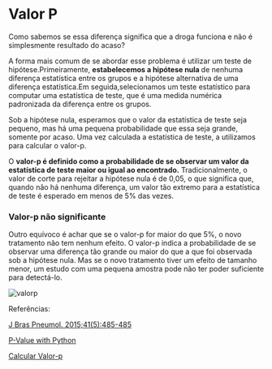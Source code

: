 # Valor P

Como sabemos se essa diferença significa que a droga funciona e não é simplesmente resultado do acaso?

A forma mais comum de se abordar esse problema é utilizar um teste de hipótese.Primeiramente, <b> estabelecemos a hipótese nula </b > de nenhuma diferença estatística entre os grupos e a hipótese alternativa de uma diferença estatística.Em seguida,selecionamos um teste estatístico para computar uma estatística de teste, que é uma medida numérica padronizada da diferença entre os grupos.

Sob a hipótese nula, esperamos que o valor da estatística de teste seja pequeno,
mas há uma pequena probabilidade que essa seja grande, somente por acaso. Uma vez calculada a estatística de teste, a utilizamos para calcular o valor-p.

O <b> valor-p é definido como a probabilidade de se observar um valor da estatística de teste maior ou igual ao encontrado.</b> Tradicionalmente, o valor de corte para rejeitar a hipótese nula é de 0,05, o que significa que, quando não há nenhuma diferença, um valor tão extremo para a estatística de teste é esperado em menos de 5% das vezes.

### Valor-p não significante

Outro equívoco é achar que se o valor-p for maior do que 5%, o novo tratamento não tem nenhum efeito. O valor-p indica a probabilidade de se observar uma diferença tão grande ou maior do que a que foi observada sob a hipótese nula. Mas se o novo tratamento tiver um efeito de tamanho menor, um estudo com uma pequena amostra pode não ter poder suficiente para detectá-lo.

![valorp](https://blog.minitab.com/hs-fs/hubfs/teste-t-para-uma-amostra.jpg?width=351&name=teste-t-para-uma-amostra.jpg)


Referências:

[J Bras Pneumol. 2015;41(5):485-485](https://www.scielo.br/pdf/jbpneu/v41n5/pt_1806-3713-jbpneu-41-05-00485.pdf)

[P-Value with Python](https://towardsdatascience.com/p-value-basics-with-python-code-ae5316197c52)

[Calcular Valor-p](https://www.youtube.com/watch?v=xlE7Zb5x9m0)